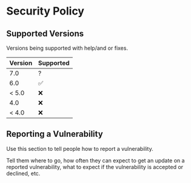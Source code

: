 # Security Policy

## Supported Versions

Versions being supported with help/and or fixes.

| Version | Supported          |
| ------- | ------------------ |
| 7.0   | ? |
| 6.0   | :white_check_mark: |
| < 5.0   | :x:                |
| 4.0   | :x: |
| < 4.0   | :x:                |

## Reporting a Vulnerability

Use this section to tell people how to report a vulnerability.

Tell them where to go, how often they can expect to get an update on a
reported vulnerability, what to expect if the vulnerability is accepted or
declined, etc.
